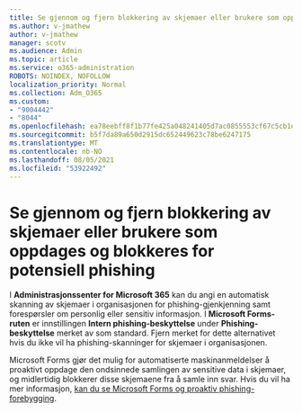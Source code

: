 ```yaml
---
title: Se gjennom og fjern blokkering av skjemaer eller brukere som oppdages og blokkeres for potensiell phishing
ms.author: v-jmathew
author: v-jmathew
manager: scotv
ms.audience: Admin
ms.topic: article
ms.service: o365-administration
ROBOTS: NOINDEX, NOFOLLOW
localization_priority: Normal
ms.collection: Adm_O365
ms.custom:
- "9004442"
- "8044"
ms.openlocfilehash: ea78eebff8f1b77fe425a048241405d7ac0855553cf67c5cb1eed93a8cf7e74d
ms.sourcegitcommit: b5f7da89a650d2915dc652449623c78be6247175
ms.translationtype: MT
ms.contentlocale: nb-NO
ms.lasthandoff: 08/05/2021
ms.locfileid: "53922492"
---
```

# <a name="review-and-unblock-forms-or-users-detected-and-blocked-for-potential-phishing"></a>Se gjennom og fjern blokkering av skjemaer eller brukere som oppdages og blokkeres for potensiell phishing

I **Administrasjonssenter for Microsoft 365** kan du angi en automatisk skanning av skjemaer i organisasjonen for phishing-gjenkjenning samt forespørsler om personlig eller sensitiv informasjon. I **Microsoft Forms-ruten** er innstillingen **Intern phishing-beskyttelse** under **Phishing-beskyttelse** merket av som standard. Fjern merket for dette alternativet hvis du ikke vil ha phishing-skanninger for skjemaer i organisasjonen.

Microsoft Forms gjør det mulig for automatiserte maskinanmeldelser å proaktivt oppdage den ondsinnede samlingen av sensitive data i skjemaer, og midlertidig blokkerer disse skjemaene fra å samle inn svar. Hvis du vil ha mer informasjon, [kan du se Microsoft Forms og proaktiv phishing-forebygging](https://support.microsoft.com/office/microsoft-forms-and-proactive-phishing-prevention-b3950a20-296d-4e8e-96f5-594ced998a90).
